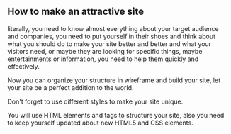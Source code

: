 

<h2>How to make an attractive site </h2>

literally, you need to know almost everything about your target audience and companies, you need to put yourself in their shoes and think about what you should do to make your site better and better and what your visitors need, or maybe they are looking for specific things, maybe entertainments or information, you need to help them quickly and effectively. 

Now you can organize your structure in wireframe and build your site, let your site be a perfect addition to the world.

Don't forget to use different styles to make your site unique. 

You will use HTML elements and tags to structure your site, also you need to keep yourself updated about new HTML5 and CSS elements. 